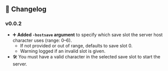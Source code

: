 ## 📜 Changelog

### v0.0.2
- ➕ **Added `-hostsave` argument** to specify which save slot the server host character uses (range: 0–6).
  - If not provided or out of range, defaults to save slot 0.
  - Warning logged if an invalid slot is given.
- 🛠 You must have a valid character in the selected save slot to start the server.
